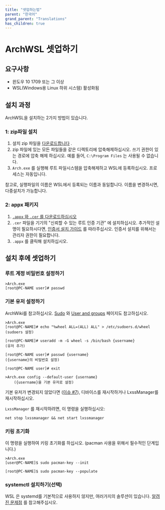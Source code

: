 ```yaml
---
title: "셋업하는법"
parent: "한국어"
grand_parent: "Translations"
has_children: true
---
```

# ArchWSL 셋업하기

## 요구사항

* 윈도우 10 1709 또는 그 이상
* WSL(Windows용 Linux 하위 시스템) 활성화됨

## 설치 과정

ArchWSL을 설치하는 2가지 방법이 있습니다.

### 1: zip파일 설치

1. 설치 zip 파일을 [다운로드합니다](https://github.com/yuk7/ArchWSL/releases/latest) .
2. zip 파일에 있는 모든 파일들을 같은 디렉토리에 압축해제하십시오.
   쓰기 권한이 있는 경로에 압축 해제 하십시오.
   예를 들어, `C:\Program Files` 는 사용될 수 없습니다.
3. `Arch.exe` 를 실행해 루트 파일시스템을 압축해제하고 WSL에 등록하십시오. 프로세스는 자동입니다.

참고로, 실행파일의 이름은 WSL에서 등록되는 이름과 동일합니다.
이름을 변경하시면, 다중설치가 가능합니다.

### 2: appx 패키지

1. [`.appx` 와 `.cer` 를 다운로드하십시오](https://github.com/yuk7/ArchWSL/releases/latest)
2. `.cer` 파일을 기기의 "신뢰할 수 있는 루트 인증 기관" 에 설치하십시오.
   추가적인 설명이 필요하시다면, [인증서 설치 가이드](Install-Certificate.md) 를 따라주십시오.
   인증서 설치를 위해서는 관리자 권한이 필요합니다.
3. `.appx` 를 클릭해 설치하십시오.

## 설치 후에 셋업하기

### 루트 계정 비밀번호 설정하기

```shell
>Arch.exe
[root@PC-NAME user]# passwd
```

### 기본 유저 설정하기

ArchWiki를 참고하십시오.
[Sudo](https://wiki.archlinux.org/index.php/Sudo#Example_entries)
와
[User and groups](https://wiki.archlinux.org/index.php/Users_and_groups) 페이지도 참고하십시오.

```shell
>Arch.exe
[root@PC-NAME]# echo "%wheel ALL=(ALL) ALL" > /etc/sudoers.d/wheel
(sudoers 설정)

[root@PC-NAME]# useradd -m -G wheel -s /bin/bash {username}
(유저 추가)

[root@PC-NAME user]# passwd {username}
({username}의 비밀번호 설정)

[root@PC-NAME user]# exit

>Arch.exe config --default-user {username}
    ({username}을 기본 유저로 설정)
```

기본 유저가 변경되지 않았다면
([이슈 #7](https://github.com/yuk7/ArchWSL/issues/7)),
디바이스를 재시작하거나 LxssManager를 재시작하십시오.

`LxssManager` 를 재시작하려면, 이 명령을 실행하십시오:

```batch
net stop lxssmanager && net start lxssmanager
```

### 키링 초기화

이 명령을 실행하여 키링 초기화를 하십시오.
(pacman 사용을 위해서 필수적인 단계입니다.)

```shell
>Arch.exe
[user@PC-NAME]$ sudo pacman-key --init

[root@PC-NAME]$ sudo pacman-key --populate
```

### systemctl 설치하기(선택)

WSL 은 systemd를 기본적으로 사용하지 않지만, 여러가지의 솔루션이 있습니다.
[알려진 문제점](Known-issues.md#systemdsystemctl) 를 참고해주십시오.
